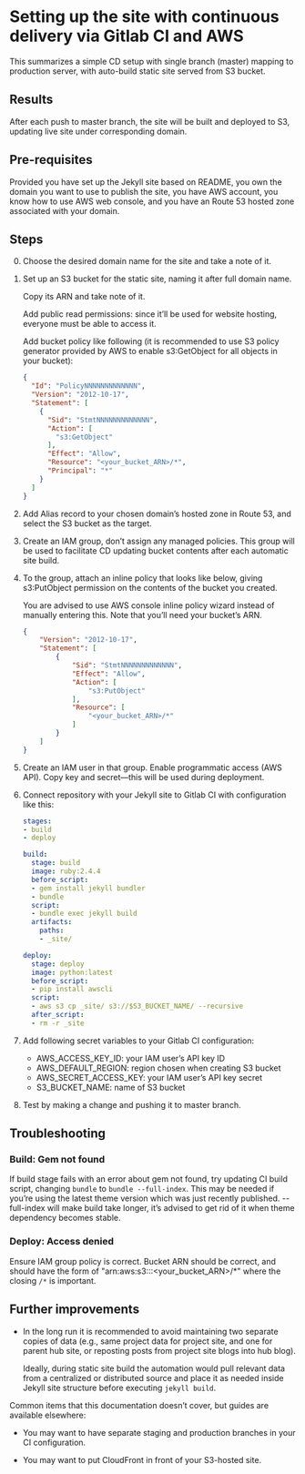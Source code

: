 # Setting up the site with continuous delivery via Gitlab CI and AWS

This summarizes a simple CD setup with single branch (master) mapping
to production server, with auto-build static site served from S3 bucket.

## Results

After each push to master branch, the site will be built and deployed to S3,
updating live site under corresponding domain.

## Pre-requisites

Provided you have set up the Jekyll site based on README,
you own the domain you want to use to publish the site,
you have AWS account, you know how to use AWS web console,
and you have an Route 53 hosted zone associated with your domain.

## Steps

0. Choose the desired domain name for the site and take a note of it.

1. Set up an S3 bucket for the static site, naming it after full domain name.

   Copy its ARN and take note of it.
   
   Add public read permissions: since it’ll be used for website hosting,
   everyone must be able to access it.
   
   Add bucket policy like following (it is recommended to use S3 policy generator
   provided by AWS to enable s3:GetObject for all objects in your bucket):
   
   ```json
   {
     "Id": "PolicyNNNNNNNNNNNNN",
     "Version": "2012-10-17",
     "Statement": [
       {
         "Sid": "StmtNNNNNNNNNNNNN",
         "Action": [
           "s3:GetObject"
         ],
         "Effect": "Allow",
         "Resource": "<your_bucket_ARN>/*",
         "Principal": "*"
       }
     ]
   }
   ```

2. Add Alias record to your chosen domain’s hosted zone in Route 53,
   and select the S3 bucket as the target.

3. Create an IAM group, don’t assign any managed policies.
   This group will be used to facilitate CD updating bucket contents after each
   automatic site build.

4. To the group, attach an inline policy that looks like below,
   giving s3:PutObject permission on the contents of the bucket you created.
   
   You are advised to use AWS console inline policy wizard instead of
   manually entering this.  Note that you’ll need your bucket’s ARN.
   
   ```json
   {
       "Version": "2012-10-17",
       "Statement": [
           {
               "Sid": "StmtNNNNNNNNNNNNN",
               "Effect": "Allow",
               "Action": [
                   "s3:PutObject"
               ],
               "Resource": [
                   "<your_bucket_ARN>/*"
               ]
           }
       ]
   }
   ```

5. Create an IAM user in that group. Enable programmatic access (AWS API).
   Copy key and secret—this will be used during deployment.

6. Connect repository with your Jekyll site to Gitlab CI with configuration like this:

   ```yaml
   stages:
   - build
   - deploy
   
   build:
     stage: build
     image: ruby:2.4.4
     before_script:
     - gem install jekyll bundler
     - bundle
     script:
     - bundle exec jekyll build
     artifacts:
       paths:
       - _site/
   
   deploy:
     stage: deploy
     image: python:latest
     before_script:
     - pip install awscli
     script:
     - aws s3 cp _site/ s3://$S3_BUCKET_NAME/ --recursive
     after_script:
     - rm -r _site
   ```

7. Add following secret variables to your Gitlab CI configuration:

   - AWS_ACCESS_KEY_ID: your IAM user’s API key ID
   - AWS_DEFAULT_REGION: region chosen when creating S3 bucket
   - AWS_SECRET_ACCESS_KEY: your IAM user’s API key secret
   - S3_BUCKET_NAME: name of S3 bucket

8. Test by making a change and pushing it to master branch.

## Troubleshooting

### Build: Gem not found

If build stage fails with an error about gem not found,
try updating CI build script, changing `bundle` to `bundle --full-index`.
This may be needed if you’re using the latest theme version which
was just recently published. --full-index will make build take longer,
it’s advised to get rid of it when theme dependency becomes stable.

### Deploy: Access denied

Ensure IAM group policy is correct. Bucket ARN should be correct,
and should have the form of "arn:aws:s3:::<your_bucket_ARN>/*"
where the closing `/*` is important.

## Further improvements

- In the long run it is recommended to avoid maintaining two separate copies
  of data (e.g., same project data for project site, and one for parent hub site,
  or reposting posts from project site blogs into hub blog).
  
  Ideally, during static site build the automation would pull relevant data
  from a centralized or distributed source and place it as needed
  inside Jekyll site structure before executing `jekyll build`.

Common items that this documentation doesn’t cover,
but guides are available elsewhere:

- You may want to have separate staging and production branches in your
  CI configuration.

- You may want to put CloudFront in front of your S3-hosted site.
